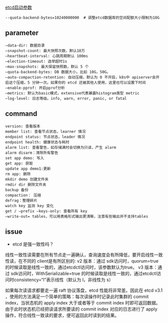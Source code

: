 [etcd启动参数](https://wiki.shileizcc.com/confluence/pages/viewpage.action?pageId=60227775)


```
--quota-backend-bytes=10240000000  # 调整etcd数据库的空间配额大小限制为10G
```

## parameter


```
–data-dir: 数据目录
–snapshot-count: 最大快照次数，默认10万
–heartbeat-interval: 心跳周期默认 100ms
–election-timeout: 选举超时1s
–max-snapshots: 最大保留快照数，默认 5 个
–quota-backend-bytes: DB 数据大小，比如 10G，50G。
–auto-compaction-retention: 自动压缩，默认为 0 不开启，k8s中 apiserver会开启这个压缩，5 分钟一次。如果你的 etcd 还被其他人使用，这里也可以设置下时间
–enable-pprof: 开启pprof分析
–metrics: 默认为basic模式，extensive代表暴露histogram类型 metric
–log-level: 日志等级。info, warn, error, panic, or fatal
```

## command

```
version: 查看版本
member list: 查看节点状态，learner 情况
endpoint status: 节点状态，leader 情况
endpoint health: 健康状态与耗时
alarm list: 查看警告，如存储满时会切换为只读，产生 alarm
alarm disarm：清除所有警告
set app demo: 写入
get app: 获取
update app demo1:更新
rm app: 删除
mkdir demo 创建文件夹
rmdir dir 删除文件夹
backup 备份
compaction： 压缩
defrag：整理碎片
watch key 监测 key 变化
get / –prefix –keys-only: 查看所有 key
–write-out= tables，可以用表格形式输出更清晰，注意有些输出并不支持tables
```






## issue

- etcd 是强一致性吗？

线性一致性读需要在所有节点走一遍确认，查询速度会有所降低，要开启线性一致性读，在不同的 client是有所区别的:
v2 版本：通过 sdk访问时，quorum=true 的时候读取是线性一致的，通过etcdctl访问时，该参数默认为true。
v3 版本：通过 sdk访问时，WithSerializable=true 的时候读取是线性一致的，通过etcdctl访问时consistency=“l”表示线性（默认为 l，非线性为 s）

如果每次读请求都要走一遍 raft 协议落盘，etcd 性能将非常差。因此在 etcd v3.1 ，使用的方法满足一个简单的策略：每次读操作时记录此时集群的 commit index，当状态机的 apply index 大于或者等于 commit index 时即可返回数据。由于此时状态机已经把读请求所要读的 commit index 对应的日志进行了 apply 操作，符合线性一致读的要求，便可返回此时读到的结果。

